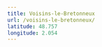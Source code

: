 ```yaml
---
title: Voisins-le-Bretonneux
url: /voisins-le-bretonneux/
latitude: 48.757
longitude: 2.054
---
```

